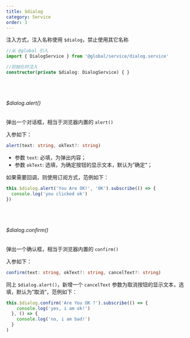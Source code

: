 ```yaml
---
title: $dialog
category: Service
order: 3
---
```


注入方式，注入名称使用 `$dialog`，禁止使用其它名称

```typescript
//从 @global 引入
import { DialogService } from '@global/service/dialog.service'

//初始化时注入
constructor(private $dialog: DialogService) { }
```

<br />
<br />

###### $dialog.alert()

弹出一个对话框，相当于浏览器内置的 `alert()`

入参如下：

```typescript
alert(text: string, okText?: string)
```

* 参数 `text`: 必填，为弹出内容；
* 参数 `okText`: 选填，为确定按钮的显示文本，默认为”确定“；

如果需要回调，则使用订阅方式，范例如下：

```typescript
this.$dialog.alert('You Are OK!', 'OK').subscribe(() => {
  console.log('you clicked ok')
})
```

<br />
<br />

###### $dialog.confirm()

弹出一个确认框，相当于浏览器内置的 `confirm()`

入参如下：

```typescript
confirm(text: string, okText?: string, cancelText?: string)
```

同上 `$dialog.alert()`，新增一个 `cancelText` 参数为取消按钮的显示文本，选填，默认为”取消“，范例如下：

```typescript
this.$dialog.confirm('Are You OK ?').subscribe(() => {
    console.log('yes, i am ok!')
  }, () => {
    console.log('no, i am bad!')
  }
)
```


